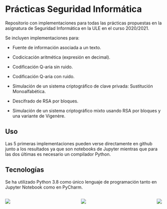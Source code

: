 # Prácticas Seguridad Informática

Repositorio con implementaciones para todas las prácticas propuestas en la asignatura de Seguridad Informática en la ULE en el curso 2020/2021.

Se incluyen implementaciones para:

-   Fuente de información asociada a un texto.

-   Codicicación aritmética (expresión en decimal).

-   Codificación Q-aria sin ruido.

-   Codificación Q-aria con ruido.

-   Simulación de un sistema criptográfico de clave privada: Sustitución Monoalfabética.

-   Descifrado de RSA por bloques.

-   Simulación de un sistema criptográfico mixto usando RSA por bloques y una variante de Vigenère.

## Uso

Las 5 primeras implementaciones pueden verse directamente en github junto a los resultados ya que son notebooks de Jupyter mientras que para las dos últimas es necesario un compilador Python.

## Tecnologías

Se ha utilizado Python 3.8 como único lenguaje de programación tanto en Jupyter Notebook como en PyCharm.

##
<p align="center">
  <img align="left" src="https://forthebadge.com/images/badges/built-with-love.svg">
  <img src="https://forthebadge.com/images/badges/made-with-python.svg">
  <img align="right" src="https://forthebadge.com/images/badges/cc-nc-sa.svg">
</p>


